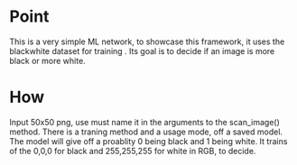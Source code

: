 # Point
This is a very simple ML network, to showcase this framework,
it uses the blackwhite dataset for training .
Its goal is to decide if an image is more black or more white.

# How
Input 50x50 png, use must name it in the arguments to the scan_image() method.
There is a traning method and a usage mode, off a saved model.
The model will give off a proablity 0 being black and 1 being white.
It trains of the 0,0,0 for black and 255,255,255 for white in RGB, to decide.
